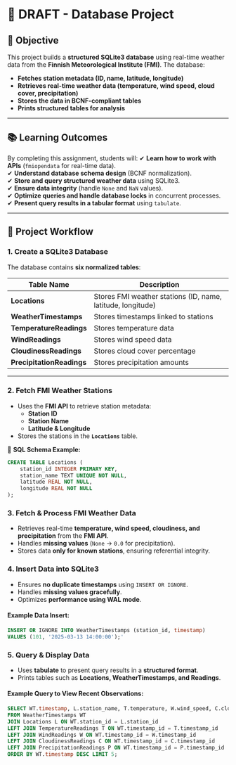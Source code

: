 # 📄 DRAFT -  Database Project

## 📌 Objective
This project builds a **structured SQLite3 database** using real-time weather data from the **Finnish Meteorological Institute (FMI)**. The database:
- **Fetches station metadata (ID, name, latitude, longitude)**
- **Retrieves real-time weather data (temperature, wind speed, cloud cover, precipitation)**
- **Stores the data in BCNF-compliant tables**
- **Prints structured tables for analysis**

---

## 📚 Learning Outcomes
By completing this assignment, students will:
✔ **Learn how to work with APIs** (`fmiopendata` for real-time data).  
✔ **Understand database schema design** (BCNF normalization).  
✔ **Store and query structured weather data** using SQLite3.  
✔ **Ensure data integrity** (handle `None` and `NaN` values).  
✔ **Optimize queries and handle database locks** in concurrent processes.  
✔ **Present query results in a tabular format** using `tabulate`.  

---

## 📁 Project Workflow

### 1. Create a SQLite3 Database
The database contains **six normalized tables**:

| Table Name               | Description |
|--------------------------|-------------|
| **Locations**             | Stores FMI weather stations (ID, name, latitude, longitude) |
| **WeatherTimestamps**     | Stores timestamps linked to stations |
| **TemperatureReadings**   | Stores temperature data |
| **WindReadings**          | Stores wind speed data |
| **CloudinessReadings**    | Stores cloud cover percentage |
| **PrecipitationReadings** | Stores precipitation amounts |

---

### 2. Fetch FMI Weather Stations
- Uses the **FMI API** to retrieve station metadata:
  - **Station ID**
  - **Station Name**
  - **Latitude & Longitude**
- Stores the stations in the **`Locations`** table.

📌 **SQL Schema Example:**
```sql
CREATE TABLE Locations (
    station_id INTEGER PRIMARY KEY,
    station_name TEXT UNIQUE NOT NULL,
    latitude REAL NOT NULL,
    longitude REAL NOT NULL
);
```

### 3. Fetch & Process FMI Weather Data

- Retrieves real-time **temperature, wind speed, cloudiness, and precipitation** from the **FMI API**.
- Handles **missing values** (`None` → `0.0` for precipitation).
- Stores data **only for known stations**, ensuring referential integrity.

### 4. Insert Data into SQLite3

- Ensures **no duplicate timestamps** using `INSERT OR IGNORE`.
- Handles **missing values gracefully**.
- Optimizes **performance using WAL mode**.

#### Example Data Insert:
```sql
INSERT OR IGNORE INTO WeatherTimestamps (station_id, timestamp)
VALUES (101, '2025-03-13 14:00:00');'
```

### 5. Query & Display Data

- Uses **tabulate** to present query results in a **structured format**.
- Prints tables such as **Locations, WeatherTimestamps, and Readings**.

#### Example Query to View Recent Observations:
```sql
SELECT WT.timestamp, L.station_name, T.temperature, W.wind_speed, C.cloud_coverage, P.precipitation
FROM WeatherTimestamps WT
JOIN Locations L ON WT.station_id = L.station_id
LEFT JOIN TemperatureReadings T ON WT.timestamp_id = T.timestamp_id
LEFT JOIN WindReadings W ON WT.timestamp_id = W.timestamp_id
LEFT JOIN CloudinessReadings C ON WT.timestamp_id = C.timestamp_id
LEFT JOIN PrecipitationReadings P ON WT.timestamp_id = P.timestamp_id
ORDER BY WT.timestamp DESC LIMIT 5;
```